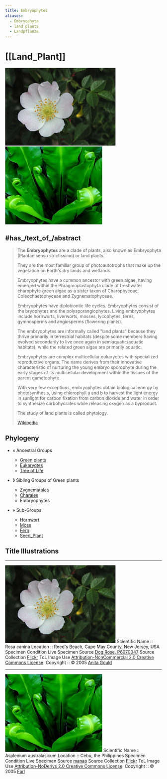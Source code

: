 ```yaml
---
title: Embryophytes
aliases:
  - Embryophyta
  - land plants
  - Landpflanze
---
```


# [[Land_Plant]]


![ ](Land_Plant/Rosa_canina.jpg) ![](Land_Plant/Asplenium_australasicum.jpg) 


## #has_/text_of_/abstract 

> The **Embryophytes** are a clade of plants, 
> also known as Embryophyta (Plantae sensu strictissimo) or land plants. 
> 
> They are the most familiar group of photoautotrophs 
> that make up the vegetation on Earth's dry lands and wetlands. 
> 
> Embryophytes have a common ancestor with green algae, 
> having emerged within the Phragmoplastophyta clade of freshwater charophyte green algae 
> as a sister taxon of Charophyceae, Coleochaetophyceae and Zygnematophyceae. 
> 
> Embryophytes have diplobiontic life cycles. 
> Embryophytes consist of the bryophytes and the polysporangiophytes. 
> Living embryophytes include hornworts, liverworts, mosses, lycophytes, ferns, gymnosperms and angiosperms (flowering plants). 
>
> The embryophytes are informally called "land plants" 
> because they thrive primarily in terrestrial habitats (despite some members having evolved secondarily to live once again in semiaquatic/aquatic habitats), 
> while the related green algae are primarily aquatic. 
> 
> Embryophytes are complex multicellular eukaryotes with specialized reproductive organs. 
> The name derives from their innovative characteristic of nurturing the young embryo sporophyte 
> during the early stages of its multicellular development within the tissues of the parent gametophyte. 
> 
> With very few exceptions, embryophytes obtain biological energy by photosynthesis, 
> using chlorophyll a and b to harvest the light energy in sunlight 
> for carbon fixation from carbon dioxide and water in order to synthesize carbohydrates 
> while releasing oxygen as a byproduct. 
> 
> The study of land plants is called phytology.
>
> [Wikipedia](https://en.wikipedia.org/wiki/Embryophyte) 


## Phylogeny 

-   « Ancestral Groups  
    -   [Green plants](../Plants.md)
    -   [Eukaryotes](Eukaryotes)
    -   [Tree of Life](../../Tree_of_Life.md)

-   ◊ Sibling Groups of  Green plants
    -   [Zygnematales](Zygnematales.md)
    -   [Charales](Charales.md)
    -   Embryophytes

-   » Sub-Groups
    -   [Hornwort](Land_Plant/Hornwort.md)
    -   [Moss](Land_Plant/Moss.md)
    -   [Fern](Land_Plant/Fern.md)
    -   [Seed_Plant](Land_Plant/Seed_Plant.md) 

## Title Illustrations


-------------------------------------------------------------
![Rosa canina](Land_Plant/Rosa_canina.jpg) 
Scientific Name ::     Rosa canina
Location ::           Reed\'s Beach, Cape May County, New Jersey, USA
Specimen Condition   Live Specimen
Source               [Dog Rose, P6070047](http://www.flickr.com/photos/anitagould/18619347/)
Source Collection    [Flickr](http://flickr.com/)
ToL Image Use        [Attribution-NonCommercial 2.0 Creative Commons License](http://creativecommons.org/licenses/by-nc/2.0/).
Copyright ::            © 2005 [Anita Gould](http://flickr.com/people/61897811@N00)

------------------------------------------------------------
![Asplenium australasicum](Land_Plant/Asplenium_australasicum.jpg) 
Scientific Name ::     Asplenium australasicum
Location ::           Cebu, the Philippines
Specimen Condition   Live Specimen
Source               [manao](http://www.flickr.com/photos/colloidfarl/47048529/)
Source Collection    [Flickr](http://flickr.com/)
ToL Image Use        [Attribution-NoDerivs 2.0 Creative Commons License](http://creativecommons.org/licenses/by-nd/2.0/).
Copyright ::            © 2005 [Farl](http://flickr.com/people/89972557@N00)

